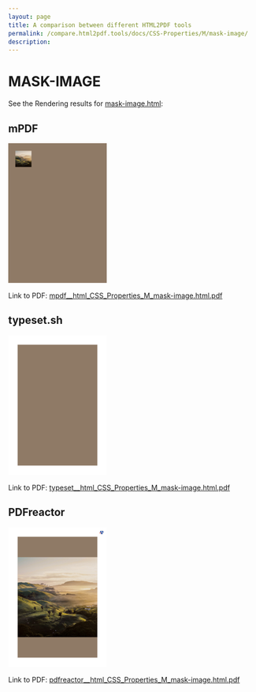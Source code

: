 ```yaml
---
layout: page
title: A comparison between different HTML2PDF tools
permalink: /compare.html2pdf.tools/docs/CSS-Properties/M/mask-image/
description: 
---
```


# MASK-IMAGE

See the Rendering results for [mask-image.html](/html/CSS%20Properties/M/mask-image.html):

## mPDF
![](mpdf__html_CSS_Properties_M_mask-image.html.png) 

Link to PDF: [mpdf__html_CSS_Properties_M_mask-image.html.pdf](mpdf__html_CSS_Properties_M_mask-image.html.pdf)

## typeset.sh
![](typeset__html_CSS_Properties_M_mask-image.html.png) 

Link to PDF: [typeset__html_CSS_Properties_M_mask-image.html.pdf](typeset__html_CSS_Properties_M_mask-image.html.pdf)

## PDFreactor
![](pdfreactor__html_CSS_Properties_M_mask-image.html.png) 

Link to PDF: [pdfreactor__html_CSS_Properties_M_mask-image.html.pdf](pdfreactor__html_CSS_Properties_M_mask-image.html.pdf)
